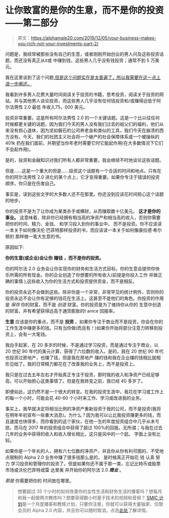 # 让你致富的是你的生意，而不是你的投资——第二部分

> 原文：<https://alphamale20.com/2019/12/05/your-business-makes-you-rich-not-your-investments-part-2/>

问题是，我经常被那些没有自己的生意，或者刚刚开始创业的男人问及这些投资话题，而还没有真正从it或 中赚到钱，这些男人几乎没有钱投资；通常不到 5 万美元。

我在这里谈到了这个问题[,但是这个问题实在是太普遍了，所以我需要在这一点上进一步阐述。](https://calebjonesblog.com/your-business-makes-you-rich-not-your-investments/)

我看到许多男人花费大量时间阅读关于投资的书籍，思考投资，阅读关于投资的网站，并与其他男人谈论投资，而这些男人几乎没有任何钱投资和/或赚得远低于阿尔法男性 2.0 最低 年收入75，000 美元。

投资非常重要。这是所有阿尔法男性 2.0 的一个关键话题。这是一个比以往任何时候都更关键的话题，因为我们今天的男人没有我们过去的祖父们的福利，他们从来没有担心退休，因为坚如磐石的公司养老金和类似的工具，我们今天在崩溃的西方没有。今天，我们的社团主义社会将一个破产的社会保障体系或一个被操纵的 401k 扔在我们面前，并期望当你年老时需要它时它能起作用(在大多数情况下它们不会起作用)。

是的，投资和金融知识对我们所有人都非常重要，我会继续不时地谈论这些话题。

但是……这是一个重大的但是……投资这个话题有一个合适的时间和地点。只有在你的阿尔法男性 2.0 进化的某个点上，它才变得重要。如果你专注于错误的投资顺序，你只是在伤害自己。

事实是，读到这些文字的大多数人还不在那里。你还没到应该花时间担心这个话题的地步。

你的投资不是为了让你成为某类杀手或横财，从而赚取数十亿美元。 **这才是你的事业。** 这意味着，除非你已经拥有相当高的净资产和相当高的收入，否则你需要把你的时间、精力、金钱、 和学习投入到你的事业中， 而不是投资。你不应该读一本关于如何像沃伦·巴菲特那样投资的书，而应该读一本关于如何像康拉德·希尔顿的 那样做一笔大生意的书。

原因如下:

**你的生意(或企业)会让你** **赚钱** **，而不是你的投资。**

你的阿尔法 2.0 业务会让你实现你的财务和生活方式目标。你的生意会提供你快乐所需的所有现金。你的企业创造了你想要的所有收入(前提是你投入工作 并做正确的事情 ),这些收入为你的生活方式和投资提供资金，而不是相反。

你的投资永远不会做到这些。除非你是一个非常，非常罕见的统计例外，否则你的投资永远不会让你有足够的钱花在生活上。这甚至不是他们的角色。你投资的作用是 *保存* 你的财富，而不是 *创造* 财富。你的投资是为了维持你从你的 生意中创造的财富，并有希望获得远高于通货膨胀的t anice 回报率。

**生意** 应该是你的重点，而不是 **投资** 。如果你专注于商业而不是投资，你会在你的工作生涯中赚更多的钱。只有当你做(而且有！)如果你开始将部分注意力转移到投资上，会有一大笔钱。

我白手起家，在 20 多岁的时候，不是通过学习投资，而是通过专注于商业，以 20 世纪 90 年代的美元计算，获得了六位数的收入。是的，我在 20 世纪 90 年代也投资过房地产，也赚了钱，但是我在房地产 赚的钱和我在企业赚的钱相比就相形见绌了。我的日常精力都花在了改善我的业务上，而不是投资上。

我只是在过去五年左右才开始真正专注于投资，那时我的收入和净资产已经足够高，可以开始担心这类事情了。但是在我转变之前，我已经 40 多岁了。

即便如此，这仍然不是一个很大的转变。在我的投资生涯中，我花在学习或工作上的每一个小时，可能会花 40-60 个小时来工作、学习或改进我的业务。

事实上，我早就决定将相当比例的净资产重新投资于我的公司，而不是投资(我将在明年年初宣布一些重大消息)。为什么？因为我可以让比我投资赚更多的钱，而且速度也快得多，而你看到的这个家伙，在他一生的年度投资组合中几乎从未亏损，而马在 2017 年的投资组合中获得了超过 100%的回报。无所谓；与我在过去几年的业务中获得的收入和收入增长相比，这只是风中的一个屁。 字面上没有比较。

如果你是一个年长的人，拥有六七位数的净资产，并且你从你有利可图的、不受地点限制的 Alpha 2.0 业务中赚了很多钱那么是的， 是时候真正开始花 钱 认真 努力 学习投资和管理你的投资了。但是如果你还不属于那一类，忘记比特币或股票市场或沃伦巴菲特或雷 达里奥 并开始你的阿尔法 2.0 ***商业*** 。

*那是* 你需要把你的 时间放在哪里。

> 想要超过 35 个小时的如何改善你的女性生活和财务生活的播客吗？想每月和我一起做两次教练吗？想要获得数小时基于技术的视频和音频？ [SMIC 计划](https://alphamale20.kartra.com/page/vIL17)是一个月度播客和教练计划，只要你注册，你就可以获得大量独家、仅限会员的 Alpha 2.0 内容，并且你可以随时取消。点击[此处](https://alphamale20.kartra.com/page/vIL17)了解详情。